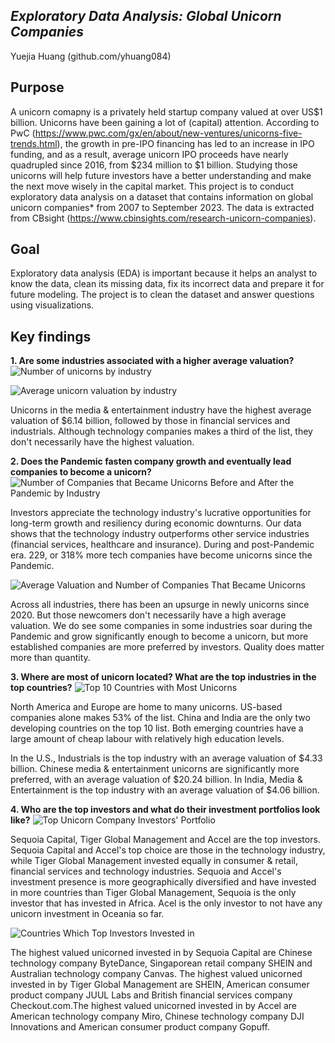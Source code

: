 
## _Exploratory Data Analysis: Global Unicorn Companies_
Yuejia Huang (github.com/yhuang084)
## Purpose
A unicorn comapny is a privately held startup company valued at over US$1 billion. Unicorns have been gaining a lot of (capital) attention. According to PwC (https://www.pwc.com/gx/en/about/new-ventures/unicorns-five-trends.html), the growth in pre-IPO financing has led to an increase in IPO funding, and as a result, average unicorn IPO proceeds have nearly quadrupled since 2016, from $234 million to $1 billion. Studying those unicorns will help future investors have a better understanding and make the next move wisely in the capital market.
This project is to conduct exploratory data analysis on a dataset that contains information on global unicorn companies* from 2007 to September 2023. The data is extracted from CBsight (https://www.cbinsights.com/research-unicorn-companies).

## Goal
Exploratory data analysis (EDA) is important because it helps an analyst to know the data, clean its missing data, fix its incorrect data and prepare it for future modeling. The project is to clean the dataset and answer questions using visualizations.

## Key findings

**1. Are some industries associated with a higher average valuation?**
![Number of unicorns by industry](https://live.staticflickr.com/65535/53237134214_6230664ddb_z.jpg)

![Average unicorn valuation by industry](https://live.staticflickr.com/65535/53236763111_f8cf5451c1_z.jpg)

Unicorns in the media & entertainment industry have the highest average valuation of $6.14 billion, followed by those in financial services and industrials. Although technology companies makes a third of the list, they don't necessarily have the highest valuation.

**2. Does the Pandemic fasten company growth and eventually lead companies to become a unicorn?**
![Number of Companies that Became Unicorns Before and After the Pandemic by Industry](https://live.staticflickr.com/65535/53237065598_7e2ee761c9_z.jpg)

Investors appreciate the technology industry's lucrative opportunities for long-term growth and resiliency during economic downturns. Our data shows that the technology industry outperforms other service industries (financial services, healthcare and insurance). During and post-Pandemic era. 229, or 318% more tech companies have become unicorns since the Pandemic.

![Average Valuation and Number of Companies That Became Unicorns](https://live.staticflickr.com/65535/53235906112_64461c0513_z.jpg)

Across all industries, there has been an upsurge in newly unicorns since 2020. But those newcomers don't necessarily have a high average valuation. We do see some companies in some industries soar during the Pandemic and grow significantly enough to become a unicorn, but more established companies are more preferred by investors. Quality does matter more than quantity.

**3. Where are most of unicorn located? What are the top industries in the top countries?**
![Top 10 Countries with Most Unicorns](https://live.staticflickr.com/65535/53237259240_87080d09e3_o.png)

North America and Europe are home to many unicorns. US-based companies alone makes 53% of the list. China and India are the only two developing countries on the top 10 list. Both emerging countries have a large amount of cheap labour with relatively high education levels. 
    
In the U.S., Industrials is the top industry with an average valuation of $4.33 billion. Chinese media & entertainment unicorns are significantly more preferred, with an average valuation of $20.24 billion. In India, Media & Entertainment is the top industry with an average valuation of $4.06 billion.
    
**4. Who are the top investors and what do their investment portfolios look like?**
![Top Unicorn Company Investors&#x27; Portfolio](https://live.staticflickr.com/65535/53236763136_4f4135cdb3_c.jpg)

Sequoia Capital, Tiger Global Management and Accel are the top investors. Sequoia Capital and Accel's top choice are those in the technology industry, while Tiger Global Management invested equally in consumer & retail, financial services and technology industries. Sequoia and Accel's investment presence is more geographically diversified and have invested in more countries than Tiger Global Management, Sequoia is the only investor that has invested in Africa. Acel is the only investor to not have any unicorn investment in Oceania so far. 

![Countries Which Top Investors Invested in](https://live.staticflickr.com/65535/53236763141_e09251b253_c.jpg)

The highest valued unicorned invested in by Sequoia Capital are Chinese technology company ByteDance, Singaporean retail company SHEIN and Australian technology company Canvas. The highest valued unicorned invested in by Tiger Global Management are SHEIN, American consumer product company JUUL Labs and British financial services company Checkout.com.The highest valued unicorned invested in by Accel are American technology company Miro, Chinese technology company DJI Innovations and American consumer product company Gopuff.
